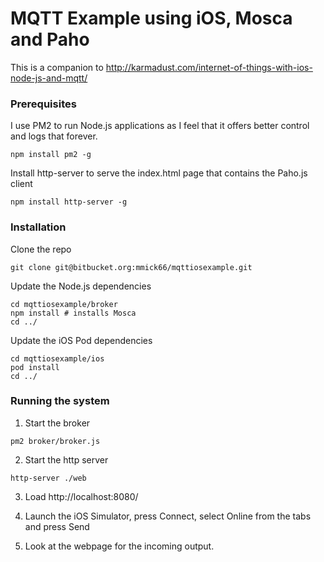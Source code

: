 # MQTT Example using iOS, Mosca and Paho #

This is a companion to http://karmadust.com/internet-of-things-with-ios-node-js-and-mqtt/

### Prerequisites ###

I use PM2 to run Node.js applications as I feel that it offers better control and logs that forever.

```
npm install pm2 -g
```

Install http-server to serve the index.html page that contains the Paho.js client

```
npm install http-server -g
```

### Installation ###

Clone the repo

```
git clone git@bitbucket.org:mmick66/mqttiosexample.git
```

Update the Node.js dependencies

```
cd mqttiosexample/broker
npm install # installs Mosca
cd ../
```

Update the iOS Pod dependencies

```
cd mqttiosexample/ios
pod install
cd ../
```

### Running the system ###

1. Start the broker
```
pm2 broker/broker.js
```

2. Start the http server
```
http-server ./web
```

3. Load http://localhost:8080/

4. Launch the iOS Simulator, press Connect, select Online from the tabs and press Send

5. Look at the webpage for the incoming output.
